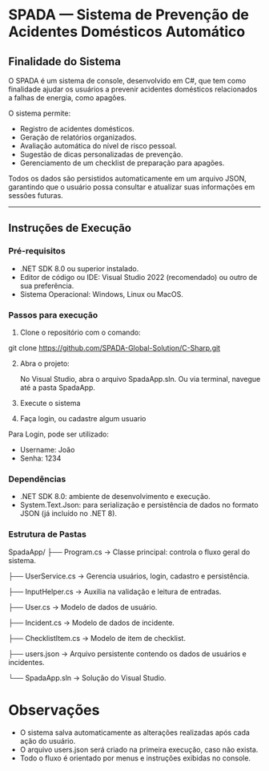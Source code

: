 # SPADA — Sistema de Prevenção de Acidentes Domésticos Automático

## Finalidade do Sistema

O SPADA é um sistema de console, desenvolvido em C#, que tem como finalidade ajudar os usuários a prevenir acidentes domésticos relacionados a falhas de energia, como apagões.

O sistema permite:
- Registro de acidentes domésticos.
- Geração de relatórios organizados.
- Avaliação automática do nível de risco pessoal.
- Sugestão de dicas personalizadas de prevenção.
- Gerenciamento de um checklist de preparação para apagões.

Todos os dados são persistidos automaticamente em um arquivo JSON, garantindo que o usuário possa consultar e atualizar suas informações em sessões futuras.

---

## Instruções de Execução

### Pré-requisitos

- .NET SDK 8.0 ou superior instalado.
- Editor de código ou IDE: Visual Studio 2022 (recomendado) ou outro de sua preferência.
- Sistema Operacional: Windows, Linux ou MacOS.

### Passos para execução

1. Clone o repositório com o comando:

git clone https://github.com/SPADA-Global-Solution/C-Sharp.git

2. Abra o projeto:
  
   No Visual Studio, abra o arquivo SpadaApp.sln.
Ou via terminal, navegue até a pasta SpadaApp.

3. Execute o sistema
4. Faça login, ou cadastre algum usuario

Para Login, pode ser utilizado:

- Username: João
- Senha: 1234


### Dependências 

- .NET SDK 8.0: ambiente de desenvolvimento e execução.
- System.Text.Json: para serialização e persistência de dados no formato JSON (já incluído no .NET 8).


### Estrutura de Pastas

SpadaApp/
├── Program.cs               → Classe principal: controla o fluxo geral do sistema.

├── UserService.cs          → Gerencia usuários, login, cadastro e persistência.

├── InputHelper.cs          → Auxilia na validação e leitura de entradas.

├── User.cs                 → Modelo de dados de usuário.

├── Incident.cs             → Modelo de dados de incidente.

├── ChecklistItem.cs        → Modelo de item de checklist.

├── users.json              → Arquivo persistente contendo os dados de usuários e incidentes.

└── SpadaApp.sln            → Solução do Visual Studio.


# Observações 

- O sistema salva automaticamente as alterações realizadas após cada ação do usuário.
- O arquivo users.json será criado na primeira execução, caso não exista.
- Todo o fluxo é orientado por menus e instruções exibidas no console.

